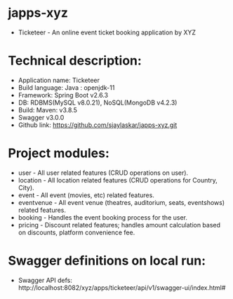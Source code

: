 # japps-xyz
* Ticketeer - An online event ticket booking application by XYZ

# Technical description:
* Application name: Ticketeer
* Build language: Java : openjdk-11
* Framework: Spring Boot v2.6.3
* DB: RDBMS(MySQL v8.0.21), NoSQL(MongoDB v4.2.3)
* Build: Maven: v3.8.5
* Swagger v3.0.0
* Github link: https://github.com/sjaylaskar/japps-xyz.git

# Project modules:
* user - All user related features (CRUD operations on user).
* location - All location related features (CRUD operations for Country, City).
* event - All event (movies, etc) related features.
* eventvenue - All event venue (theatres, auditorium, seats, eventshows) related features.
* booking - Handles the event booking process for the user.
* pricing - Discount related features; handles amount calculation based on discounts, platform convenience fee.

# Swagger definitions on local run:
* Swagger API defs: http://localhost:8082/xyz/apps/ticketeer/api/v1/swagger-ui/index.html#

